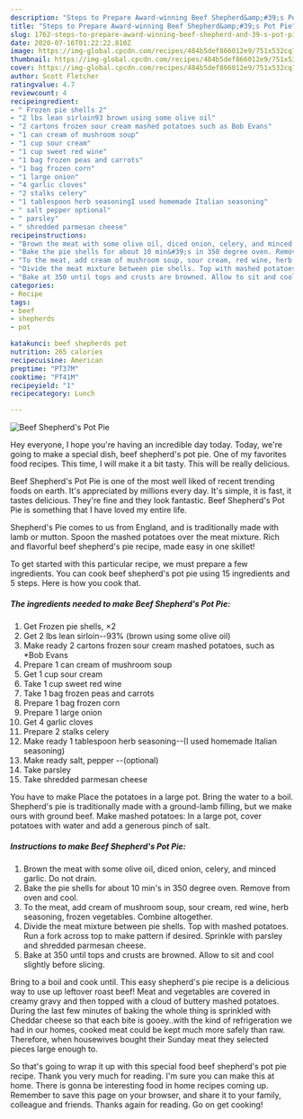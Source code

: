 ```yaml
---
description: "Steps to Prepare Award-winning Beef Shepherd&amp;#39;s Pot Pie"
title: "Steps to Prepare Award-winning Beef Shepherd&amp;#39;s Pot Pie"
slug: 1762-steps-to-prepare-award-winning-beef-shepherd-and-39-s-pot-pie
date: 2020-07-16T01:22:22.810Z
image: https://img-global.cpcdn.com/recipes/484b5def866012e9/751x532cq70/beef-shepherds-pot-pie-recipe-main-photo.jpg
thumbnail: https://img-global.cpcdn.com/recipes/484b5def866012e9/751x532cq70/beef-shepherds-pot-pie-recipe-main-photo.jpg
cover: https://img-global.cpcdn.com/recipes/484b5def866012e9/751x532cq70/beef-shepherds-pot-pie-recipe-main-photo.jpg
author: Scott Fletcher
ratingvalue: 4.7
reviewcount: 4
recipeingredient:
- " Frozen pie shells 2"
- "2 lbs lean sirloin93 brown using some olive oil"
- "2 cartons frozen sour cream mashed potatoes such as Bob Evans"
- "1 can cream of mushroom soup"
- "1 cup sour cream"
- "1 cup sweet red wine"
- "1 bag frozen peas and carrots"
- "1 bag frozen corn"
- "1 large onion"
- "4 garlic cloves"
- "2 stalks celery"
- "1 tablespoon herb seasoningI used homemade Italian seasoning"
- " salt pepper optional"
- " parsley"
- " shredded parmesan cheese"
recipeinstructions:
- "Brown the meat with some olive oil, diced onion, celery, and minced garlic. Do not drain."
- "Bake the pie shells for about 10 min&#39;s in 350 degree oven. Remove from oven and cool."
- "To the meat, add cream of mushroom soup, sour cream, red wine, herb seasoning, frozen vegetables. Combine altogether."
- "Divide the meat mixture between pie shells. Top with mashed potatoes. Run a fork across top to make pattern if desired. Sprinkle with parsley and shredded parmesan cheese."
- "Bake at 350 until tops and crusts are browned. Allow to sit and cool slightly before slicing."
categories:
- Recipe
tags:
- beef
- shepherds
- pot

katakunci: beef shepherds pot 
nutrition: 265 calories
recipecuisine: American
preptime: "PT37M"
cooktime: "PT41M"
recipeyield: "1"
recipecategory: Lunch

---
```



![Beef Shepherd&#39;s Pot Pie](https://img-global.cpcdn.com/recipes/484b5def866012e9/751x532cq70/beef-shepherds-pot-pie-recipe-main-photo.jpg)

Hey everyone, I hope you're having an incredible day today. Today, we're going to make a special dish, beef shepherd&#39;s pot pie. One of my favorites food recipes. This time, I will make it a bit tasty. This will be really delicious.

Beef Shepherd&#39;s Pot Pie is one of the most well liked of recent trending foods on earth. It's appreciated by millions every day. It's simple, it is fast, it tastes delicious. They're fine and they look fantastic. Beef Shepherd&#39;s Pot Pie is something that I have loved my entire life.

Shepherd&#39;s Pie comes to us from England, and is traditionally made with lamb or mutton. Spoon the mashed potatoes over the meat mixture. Rich and flavorful beef shepherd&#39;s pie recipe, made easy in one skillet!


To get started with this particular recipe, we must prepare a few ingredients. You can cook beef shepherd&#39;s pot pie using 15 ingredients and 5 steps. Here is how you cook that.

<!--inarticleads1-->

##### The ingredients needed to make Beef Shepherd&#39;s Pot Pie:

1. Get  Frozen pie shells, ×2
1. Get 2 lbs lean sirloin--93% (brown using some olive oil)
1. Make ready 2 cartons frozen sour cream mashed potatoes, such as *Bob Evans
1. Prepare 1 can cream of mushroom soup
1. Get 1 cup sour cream
1. Take 1 cup sweet red wine
1. Take 1 bag frozen peas and carrots
1. Prepare 1 bag frozen corn
1. Prepare 1 large onion
1. Get 4 garlic cloves
1. Prepare 2 stalks celery
1. Make ready 1 tablespoon herb seasoning--(I used homemade Italian seasoning)
1. Make ready  salt, pepper --(optional)
1. Take  parsley
1. Take  shredded parmesan cheese


You have to make Place the potatoes in a large pot. Bring the water to a boil. Shepherd&#39;s pie is traditionally made with a ground-lamb filling, but we make ours with ground beef. Make mashed potatoes: In a large pot, cover potatoes with water and add a generous pinch of salt. 

<!--inarticleads2-->

##### Instructions to make Beef Shepherd&#39;s Pot Pie:

1. Brown the meat with some olive oil, diced onion, celery, and minced garlic. Do not drain.
1. Bake the pie shells for about 10 min&#39;s in 350 degree oven. Remove from oven and cool.
1. To the meat, add cream of mushroom soup, sour cream, red wine, herb seasoning, frozen vegetables. Combine altogether.
1. Divide the meat mixture between pie shells. Top with mashed potatoes. Run a fork across top to make pattern if desired. Sprinkle with parsley and shredded parmesan cheese.
1. Bake at 350 until tops and crusts are browned. Allow to sit and cool slightly before slicing.


Bring to a boil and cook until. This easy shepherd&#39;s pie recipe is a delicious way to use up leftover roast beef! Meat and vegetables are covered in creamy gravy and then topped with a cloud of buttery mashed potatoes. During the last few minutes of baking the whole thing is sprinkled with Cheddar cheese so that each bite is gooey..with the kind of refrigeration we had in our homes, cooked meat could be kept much more safely than raw. Therefore, when housewives bought their Sunday meat they selected pieces large enough to. 

So that's going to wrap it up with this special food beef shepherd&#39;s pot pie recipe. Thank you very much for reading. I'm sure you can make this at home. There is gonna be interesting food in home recipes coming up. Remember to save this page on your browser, and share it to your family, colleague and friends. Thanks again for reading. Go on get cooking!
